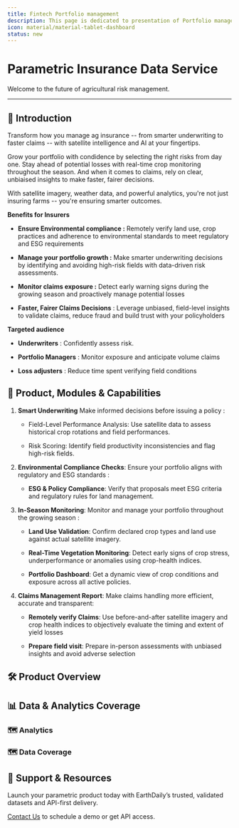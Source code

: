 ```yaml
---
title: Fintech Portfolio management
description: This page is dedicated to presentation of Portfolio management product
icon: material/material-tablet-dashboard
status: new
---
```


# Parametric Insurance Data Service

Welcome to the future of agricultural risk management.

---

## 🌾 Introduction

Transform how you manage ag insurance -- from smarter underwriting to
faster claims -- with satellite intelligence and AI at your fingertips.

Grow your portfolio with condidence by selecting the right risks from
day one. Stay ahead of potential losses with real-time crop monitoring
throughout the season. And when it comes to claims, rely on clear,
unbiaised insights to make faster, fairer decisions.

With satellite imagery, weather data, and powerful analytics, you're not
just insuring farms -- you're ensuring smarter outcomes.

**Benefits for Insurers**

-   **Ensure Environmental compliance :** Remotely verify land use, crop
    practices and adherence to environmental standards to meet
    regulatory and ESG requirements

-   **Manage your portfolio growth :** Make smarter underwriting
    decisions by identifying and avoiding high-risk fields with
    data-driven risk assessments.

-   **Monitor claims exposure :** Detect early warning signs during the
    growing season and proactively manage potential losses

-   **Faster, Fairer Claims Decisions** : Leverage unbiased, field-level
    insights to validate claims, reduce fraud and build trust with      your policyholders


**Targeted audience**

-   **Underwriters** : Confidently assess risk.

-   **Portfolio Managers** : Monitor exposure and anticipate volume
    claims

-   **Loss adjusters** : Reduce time spent verifying field conditions

## 🚜 Product, Modules & Capabilities

1.  **Smart Underwriting** Make informed decisions before issuing a policy :

    -   Field-Level Performance Analysis: Use satellite data to assess historical crop rotations and field
 performances.

    -   Risk Scoring: Identify field productivity inconsistencies and flag high-risk fields.

2.  **Environmental Compliance Checks**: Ensure your portfolio aligns with regulatory and ESG standards :

    -   **ESG & Policy Compliance**: Verify that proposals meet ESG criteria and regulatory rules for land management.

3.  **In-Season Monitoring**: Monitor and manage your portfolio throughout the growing season :

    -   **Land Use Validation**: Confirm declared crop types and land use against actual satellite imagery.

    -   **Real-Time Vegetation Monitoring**: Detect early signs of crop stress, underperformance or anomalies using crop-health indices.

    -   **Portfolio Dashboard**: Get a dynamic view of crop conditions and exposure across all active policies.

4.  **Claims Management Report**: Make claims handling more efficient, accurate and transparent:

    -   **Remotely verify Claims**: Use before-and-after satellite imagery and crop health indices to objectively evaluate the timing and extent of yield losses

    -   **Prepare field visit**: Prepare in-person assessments with unbiased insights and avoid adverse selection



## 🛠 Product Overview



## 📊 Data & Analytics Coverage

### 🗺️ Analytics


### 🗺️ Data Coverage




## 🔗 Support & Resources

Launch your parametric product today with EarthDaily’s trusted, validated datasets and API-first delivery.

[Contact Us](#) to schedule a demo or get API access.

